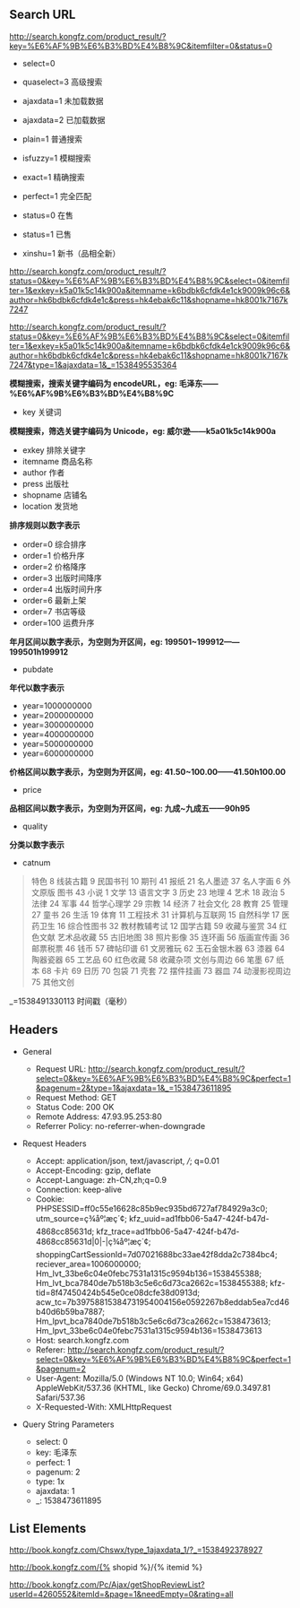 ## Search URL

http://search.kongfz.com/product_result/?key=%E6%AF%9B%E6%B3%BD%E4%B8%9C&itemfilter=0&status=0

- select=0
- quaselect=3 高级搜索

- ajaxdata=1 未加载数据
- ajaxdata=2 已加载数据

- plain=1 普通搜索
- isfuzzy=1 模糊搜索
- exact=1 精确搜索
- perfect=1 完全匹配

- status=0 在售
- status=1 已售

- xinshu=1 新书（品相全新）

http://search.kongfz.com/product_result/?status=0&key=%E6%AF%9B%E6%B3%BD%E4%B8%9C&select=0&itemfilter=1&exkey=k5a01k5c14k900a&itemname=k6bdbk6cfdk4e1ck9009k96c6&author=hk6bdbk6cfdk4e1c&press=hk4ebak6c11&shopname=hk8001k7167k7247

http://search.kongfz.com/product_result/?status=0&key=%E6%AF%9B%E6%B3%BD%E4%B8%9C&select=0&itemfilter=1&exkey=k5a01k5c14k900a&itemname=k6bdbk6cfdk4e1ck9009k96c6&author=hk6bdbk6cfdk4e1c&press=hk4ebak6c11&shopname=hk8001k7167k7247&type=1&ajaxdata=1&_=1538495535364

**模糊搜索，搜索关键字编码为 encodeURL，eg: 毛泽东——%E6%AF%9B%E6%B3%BD%E4%B8%9C**
- key 关键词

**模糊搜索，筛选关键字编码为 Unicode，eg: 威尔逊——k5a01k5c14k900a**
- exkey 排除关键字
- itemname 商品名称
- author 作者
- press 出版社
- shopname 店铺名
- location 发货地

**排序规则以数字表示**
- order=0 综合排序
- order=1 价格升序
- order=2 价格降序
- order=3 出版时间降序
- order=4 出版时间升序
- order=6 最新上架
- order=7 书店等级
- order=100 运费升序

**年月区间以数字表示，为空则为开区间，eg: 199501~199912——199501h199912**
- pubdate

**年代以数字表示**
- year=1000000000
- year=2000000000
- year=3000000000
- year=4000000000
- year=5000000000
- year=6000000000

**价格区间以数字表示，为空则为开区间，eg: 41.50~100.00——41.50h100.00**
- price

**品相区间以数字表示，为空则为开区间，eg: 九成~九成五——90h95**
- quality

**分类以数字表示**
- catnum
> 特色
 8 线装古籍
 9 民国书刊
 10 期刊
 41 报纸
 21 名人墨迹
 37 名人字画
 6 外文原版
 图书
 43 小说
 1 文学
 13 语言文字
 3 历史
 23 地理
 4 艺术
 18 政治
 5 法律
 24 军事
 44 哲学心理学
 29 宗教
 14 经济
 7 社会文化
 28 教育
 25 管理
 27 童书
 26 生活
 19 体育
 11 工程技术
 31 计算机与互联网
 15 自然科学
 17 医药卫生
 16 综合性图书
 32 教材教辅考试
 12 国学古籍
 59 收藏与鉴赏
 34 红色文献
 艺术品收藏
 55 古旧地图
 38 照片影像
 35 连环画
 56 版画宣传画
 36 邮票税票
 46 钱币
 57 碑帖印谱
 61 文房雅玩
 62 玉石金银木器
 63 漆器
 64 陶器瓷器
 65 工艺品
 60 红色收藏
 58 收藏杂项
 文创与周边
 66 笔墨
 67 纸本
 68 卡片
 69 日历
 70 包袋
 71 壳套
 72 摆件挂画
 73 器皿
 74 动漫影视周边
 75 其他文创

_=1538491330113 时间戳（毫秒）


## Headers

- General
    - Request URL: http://search.kongfz.com/product_result/?select=0&key=%E6%AF%9B%E6%B3%BD%E4%B8%9C&perfect=1&pagenum=2&type=1&ajaxdata=1&_=1538473611895
    - Request Method: GET
    - Status Code: 200 OK
    - Remote Address: 47.93.95.253:80
    - Referrer Policy: no-referrer-when-downgrade

- Request Headers
    - Accept: application/json, text/javascript, */*; q=0.01
    - Accept-Encoding: gzip, deflate
    - Accept-Language: zh-CN,zh;q=0.9
    - Connection: keep-alive
    - Cookie: PHPSESSID=ff0c55e16628c85b9ec935bd6727af784929a3c0; utm_source=ç¾åº¦æç´¢; kfz_uuid=ad1fbb06-5a47-424f-b47d-4868cc85631d; kfz_trace=ad1fbb06-5a47-424f-b47d-4868cc85631d|0|-|ç¾åº¦æç´¢; shoppingCartSessionId=7d07021688bc33ae42f8dda2c7384bc4; reciever_area=1006000000; Hm_lvt_33be6c04e0febc7531a1315c9594b136=1538455388; Hm_lvt_bca7840de7b518b3c5e6c6d73ca2662c=1538455388; kfz-tid=8f47450424b545e0ce08dcfe38d0913d; acw_tc=7b39758815384731954004156e0592267b8eddab5ea7cd46b40d6b59ba7887; Hm_lpvt_bca7840de7b518b3c5e6c6d73ca2662c=1538473613; Hm_lpvt_33be6c04e0febc7531a1315c9594b136=1538473613
    - Host: search.kongfz.com
    - Referer: http://search.kongfz.com/product_result/?select=0&key=%E6%AF%9B%E6%B3%BD%E4%B8%9C&perfect=1&pagenum=2
    - User-Agent: Mozilla/5.0 (Windows NT 10.0; Win64; x64) AppleWebKit/537.36 (KHTML, like Gecko) Chrome/69.0.3497.81 Safari/537.36
    - X-Requested-With: XMLHttpRequest

- Query String Parameters
    - select: 0
    - key: 毛泽东
    - perfect: 1
    - pagenum: 2
    - type: 1x
    - ajaxdata: 1
    - _: 1538473611895 


## List Elements

http://book.kongfz.com/Chswx/type_1ajaxdata_1/?_=1538492378927

http://book.kongfz.com/{% shopid %}/{% itemid %}

http://book.kongfz.com/Pc/Ajax/getShopReviewList?userId=4260552&itemId=&page=1&needEmpty=0&rating=all